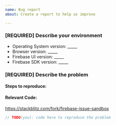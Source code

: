 ```yaml
---
name: Bug report
about: Create a report to help us improve

---
```


<!-- Step 1 [READ THIS] -->
<!--
Are you in the right place?
  * For issues or feature requests related to __the code in this repository__
    file a Github issue.
    * If this is a __feature request__ make sure the issue title starts with "FR:".
  * For general technical questions, post a question on [StackOverflow](http://stackoverflow.com/)
    with the firebase tag.
  * For general Firebase discussion, use the [firebase-talk](https://groups.google.com/forum/#!forum/firebase-talk)
    google group.
  * For help troubleshooting your application that does not fall under one
    of the above categories, reach out to the personalized
    [Firebase support channel](https://firebase.google.com/support/).
-->

<!-- Step 2 -->

### [REQUIRED] Describe your environment

  * Operating System version: _____
  * Browser version: _____
  * Firebase UI version: _____
  * Firebase SDK version: _____

<!-- Step 3 -->

### [REQUIRED] Describe the problem

#### Steps to reproduce:
<!--
  What happened? How can we make the problem occur?
  This could be a description, log/console output, etc.
-->
#### Relevant Code:

<!--
  Reproduce the issue on StackBlitz and provide your forked URL
  or give us some sample code below
-->
https://stackblitz.com/fork/firebase-issue-sandbox

```javascript
// TODO(you): code here to reproduce the problem
```
